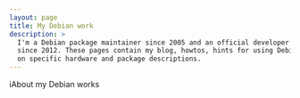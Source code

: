 ```yaml
---
layout: page
title: My Debian work
description: >
  I'm a Debian package maintainer since 2005 and an official developer
  since 2012. These pages contain my blog, howtos, hints for using Debian
  on specific hardware and package descriptions.
---
```


iAbout my Debian works
